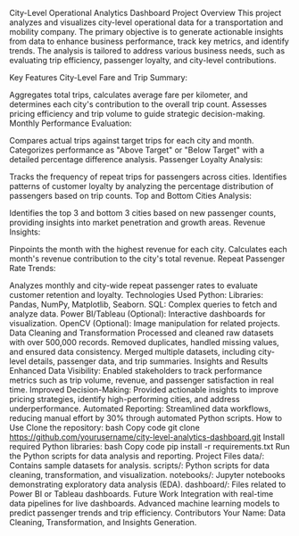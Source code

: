 City-Level Operational Analytics Dashboard
Project Overview
This project analyzes and visualizes city-level operational data for a transportation and mobility company. The primary objective is to generate actionable insights from data to enhance business performance, track key metrics, and identify trends. The analysis is tailored to address various business needs, such as evaluating trip efficiency, passenger loyalty, and city-level contributions.

Key Features
City-Level Fare and Trip Summary:

Aggregates total trips, calculates average fare per kilometer, and determines each city's contribution to the overall trip count.
Assesses pricing efficiency and trip volume to guide strategic decision-making.
Monthly Performance Evaluation:

Compares actual trips against target trips for each city and month.
Categorizes performance as "Above Target" or "Below Target" with a detailed percentage difference analysis.
Passenger Loyalty Analysis:

Tracks the frequency of repeat trips for passengers across cities.
Identifies patterns of customer loyalty by analyzing the percentage distribution of passengers based on trip counts.
Top and Bottom Cities Analysis:

Identifies the top 3 and bottom 3 cities based on new passenger counts, providing insights into market penetration and growth areas.
Revenue Insights:

Pinpoints the month with the highest revenue for each city.
Calculates each month's revenue contribution to the city's total revenue.
Repeat Passenger Rate Trends:

Analyzes monthly and city-wide repeat passenger rates to evaluate customer retention and loyalty.
Technologies Used
Python:
Libraries: Pandas, NumPy, Matplotlib, Seaborn.
SQL:
Complex queries to fetch and analyze data.
Power BI/Tableau (Optional):
Interactive dashboards for visualization.
OpenCV (Optional):
Image manipulation for related projects.
Data Cleaning and Transformation
Processed and cleaned raw datasets with over 500,000 records.
Removed duplicates, handled missing values, and ensured data consistency.
Merged multiple datasets, including city-level details, passenger data, and trip summaries.
Insights and Results
Enhanced Data Visibility: Enabled stakeholders to track performance metrics such as trip volume, revenue, and passenger satisfaction in real time.
Improved Decision-Making: Provided actionable insights to improve pricing strategies, identify high-performing cities, and address underperformance.
Automated Reporting: Streamlined data workflows, reducing manual effort by 30% through automated Python scripts.
How to Use
Clone the repository:
bash
Copy code
git clone https://github.com/yourusername/city-level-analytics-dashboard.git
Install required Python libraries:
bash
Copy code
pip install -r requirements.txt
Run the Python scripts for data analysis and reporting.
Project Files
data/: Contains sample datasets for analysis.
scripts/: Python scripts for data cleaning, transformation, and visualization.
notebooks/: Jupyter notebooks demonstrating exploratory data analysis (EDA).
dashboard/: Files related to Power BI or Tableau dashboards.
Future Work
Integration with real-time data pipelines for live dashboards.
Advanced machine learning models to predict passenger trends and trip efficiency.
Contributors
Your Name: Data Cleaning, Transformation, and Insights Generation.

